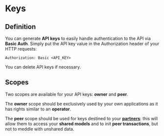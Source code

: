 # Keys



## Definition

You can generate **API keys** to easily handle authentication to the API via **Basic Auth**.
Simply put the API key value in the Authorization header of your HTTP requests:

`Authorization: Basic <API_KEY>`

You can delete API keys if necessary.



## Scopes

Two scopes are available for your API keys: **owner** and **peer**.

The **owner** scope should be exclusively used by your own applications as it has rights similar to an **operator**.

The **peer** scope should be used for keys destined to your [**partners**](/docs/concepts/peers): this will allow them to access your **shared models** and to init **peer transactions**, but not to meddle with unshared data.
